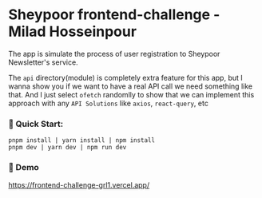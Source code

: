 # Sheypoor frontend-challenge - Milad Hosseinpour

The app is simulate the process of user registration to Sheypoor Newsletter's service.

The `api` directory(module) is completely extra feature for this app, but I wanna show you if we want to have a real API call we need something like that.
And I just select `ofetch` randomlly to show that we can implement this approach with any `API Solutions` like `axios`, `react-query`, etc

### 🚀 Quick Start:

```
pnpm install | yarn install | npm install
pnpm dev | yarn dev | npm run dev
```

### 💎 Demo

https://frontend-challenge-grl1.vercel.app/
